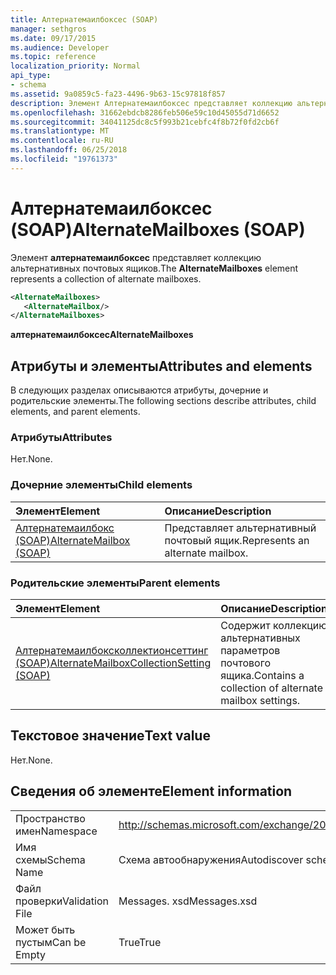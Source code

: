 ```yaml
---
title: Алтернатемаилбоксес (SOAP)
manager: sethgros
ms.date: 09/17/2015
ms.audience: Developer
ms.topic: reference
localization_priority: Normal
api_type:
- schema
ms.assetid: 9a0859c5-fa23-4496-9b63-15c97818f857
description: Элемент Алтернатемаилбоксес представляет коллекцию альтернативных почтовых ящиков.
ms.openlocfilehash: 31662ebdcb8286feb506e59c10d45055d71d6652
ms.sourcegitcommit: 34041125dc8c5f993b21cebfc4f8b72f0fd2cb6f
ms.translationtype: MT
ms.contentlocale: ru-RU
ms.lasthandoff: 06/25/2018
ms.locfileid: "19761373"
---
```

# <a name="alternatemailboxes-soap"></a><span data-ttu-id="d5f04-103">Алтернатемаилбоксес (SOAP)</span><span class="sxs-lookup"><span data-stu-id="d5f04-103">AlternateMailboxes (SOAP)</span></span>

<span data-ttu-id="d5f04-104">Элемент **алтернатемаилбоксес** представляет коллекцию альтернативных почтовых ящиков.</span><span class="sxs-lookup"><span data-stu-id="d5f04-104">The **AlternateMailboxes** element represents a collection of alternate mailboxes.</span></span> 
  
```XML
<AlternateMailboxes>
   <AlternateMailbox/>
</AlternateMailboxes>
```

 <span data-ttu-id="d5f04-105">**алтернатемаилбоксес**</span><span class="sxs-lookup"><span data-stu-id="d5f04-105">**AlternateMailboxes**</span></span>
## <a name="attributes-and-elements"></a><span data-ttu-id="d5f04-106">Атрибуты и элементы</span><span class="sxs-lookup"><span data-stu-id="d5f04-106">Attributes and elements</span></span>

<span data-ttu-id="d5f04-107">В следующих разделах описываются атрибуты, дочерние и родительские элементы.</span><span class="sxs-lookup"><span data-stu-id="d5f04-107">The following sections describe attributes, child elements, and parent elements.</span></span>
  
### <a name="attributes"></a><span data-ttu-id="d5f04-108">Атрибуты</span><span class="sxs-lookup"><span data-stu-id="d5f04-108">Attributes</span></span>

<span data-ttu-id="d5f04-109">Нет.</span><span class="sxs-lookup"><span data-stu-id="d5f04-109">None.</span></span>
  
### <a name="child-elements"></a><span data-ttu-id="d5f04-110">Дочерние элементы</span><span class="sxs-lookup"><span data-stu-id="d5f04-110">Child elements</span></span>

|<span data-ttu-id="d5f04-111">**Элемент**</span><span class="sxs-lookup"><span data-stu-id="d5f04-111">**Element**</span></span>|<span data-ttu-id="d5f04-112">**Описание**</span><span class="sxs-lookup"><span data-stu-id="d5f04-112">**Description**</span></span>|
|:-----|:-----|
|[<span data-ttu-id="d5f04-113">Алтернатемаилбокс (SOAP)</span><span class="sxs-lookup"><span data-stu-id="d5f04-113">AlternateMailbox (SOAP)</span></span>](alternatemailbox-soap.md) <br/> |<span data-ttu-id="d5f04-114">Представляет альтернативный почтовый ящик.</span><span class="sxs-lookup"><span data-stu-id="d5f04-114">Represents an alternate mailbox.</span></span>  <br/> |
   
### <a name="parent-elements"></a><span data-ttu-id="d5f04-115">Родительские элементы</span><span class="sxs-lookup"><span data-stu-id="d5f04-115">Parent elements</span></span>

|<span data-ttu-id="d5f04-116">**Элемент**</span><span class="sxs-lookup"><span data-stu-id="d5f04-116">**Element**</span></span>|<span data-ttu-id="d5f04-117">**Описание**</span><span class="sxs-lookup"><span data-stu-id="d5f04-117">**Description**</span></span>|
|:-----|:-----|
|[<span data-ttu-id="d5f04-118">Алтернатемаилбоксколлектионсеттинг (SOAP)</span><span class="sxs-lookup"><span data-stu-id="d5f04-118">AlternateMailboxCollectionSetting (SOAP)</span></span>](alternatemailboxcollectionsetting-soap.md) <br/> |<span data-ttu-id="d5f04-119">Содержит коллекцию альтернативных параметров почтового ящика.</span><span class="sxs-lookup"><span data-stu-id="d5f04-119">Contains a collection of alternate mailbox settings.</span></span>  <br/> |
   
## <a name="text-value"></a><span data-ttu-id="d5f04-120">Текстовое значение</span><span class="sxs-lookup"><span data-stu-id="d5f04-120">Text value</span></span>

<span data-ttu-id="d5f04-121">Нет.</span><span class="sxs-lookup"><span data-stu-id="d5f04-121">None.</span></span>
  
## <a name="element-information"></a><span data-ttu-id="d5f04-122">Сведения об элементе</span><span class="sxs-lookup"><span data-stu-id="d5f04-122">Element information</span></span>

|||
|:-----|:-----|
|<span data-ttu-id="d5f04-123">Пространство имен</span><span class="sxs-lookup"><span data-stu-id="d5f04-123">Namespace</span></span>  <br/> |http://schemas.microsoft.com/exchange/2010/Autodiscover  <br/> |
|<span data-ttu-id="d5f04-124">Имя схемы</span><span class="sxs-lookup"><span data-stu-id="d5f04-124">Schema Name</span></span>  <br/> |<span data-ttu-id="d5f04-125">Схема автообнаружения</span><span class="sxs-lookup"><span data-stu-id="d5f04-125">Autodiscover schema</span></span>  <br/> |
|<span data-ttu-id="d5f04-126">Файл проверки</span><span class="sxs-lookup"><span data-stu-id="d5f04-126">Validation File</span></span>  <br/> |<span data-ttu-id="d5f04-127">Messages. xsd</span><span class="sxs-lookup"><span data-stu-id="d5f04-127">Messages.xsd</span></span>  <br/> |
|<span data-ttu-id="d5f04-128">Может быть пустым</span><span class="sxs-lookup"><span data-stu-id="d5f04-128">Can be Empty</span></span>  <br/> |<span data-ttu-id="d5f04-129">True</span><span class="sxs-lookup"><span data-stu-id="d5f04-129">True</span></span>  <br/> |
   


